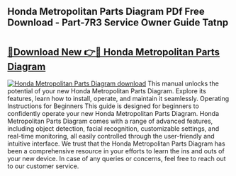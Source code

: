 ## Honda Metropolitan Parts Diagram PDf Free Download - Part-7R3 Service Owner Guide Tatnp

# <h2><a href="http://dfpspg.blite.top/?on=Honda+Metropolitan+Parts+Diagram">🔗Download New 👉🔴 Honda Metropolitan Parts Diagram</a></h2>

[![Honda Metropolitan Parts Diagram download](https://i.imgur.com/lujVjoI.png)](http://dfpspg.blite.top/?on=Honda+Metropolitan+Parts+Diagram)
This manual unlocks the potential of your new Honda Metropolitan Parts Diagram. Explore its features, learn how to install, operate, and maintain it seamlessly. Operating Instructions for Beginners This guide is designed for beginners to confidently operate your new Honda Metropolitan Parts Diagram. Honda Metropolitan Parts Diagram comes with a range of advanced features, including object detection, facial recognition, customizable settings, and real-time monitoring, all easily controlled through the user-friendly and intuitive interface. We trust that the Honda Metropolitan Parts Diagram has been a comprehensive resource in your efforts to learn the ins and outs of your new device. In case of any queries or concerns, feel free to reach out to our customer service.
